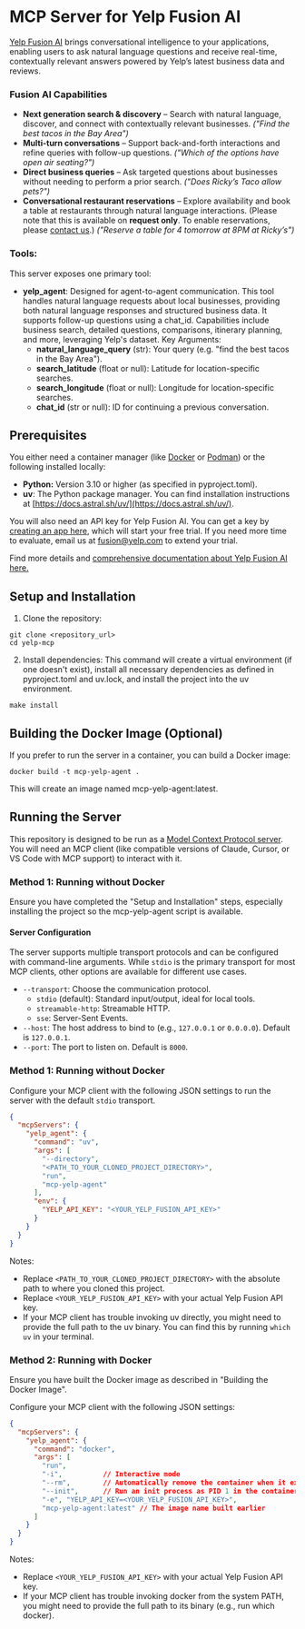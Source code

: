 # **MCP Server for Yelp Fusion AI**

[Yelp Fusion AI](https://business.yelp.com/data/products/fusion-ai/) brings conversational intelligence to your applications, enabling users to ask natural language questions and receive real-time, contextually relevant answers powered by Yelp’s latest business data and reviews.

### Fusion AI Capabilities

* **Next generation search & discovery** – Search with natural language, discover, and connect with contextually relevant businesses. *("Find the best tacos in the Bay Area")*
* **Multi-turn conversations** – Support back-and-forth interactions and refine queries with follow-up questions. *("Which of the options have open air seating?")*
* **Direct business queries** – Ask targeted questions about businesses without needing to perform a prior search. *("Does Ricky’s Taco allow pets?")*
* **Conversational restaurant reservations** – Explore availability and book a table at restaurants through natural language interactions. (Please note that this is available on **request only**. To enable reservations, please [contact us](https://business.yelp.com/data/products/fusion-ai/?utm_source=GitHub&utm_medium=Readme#form).) *("Reserve a table for 4 tomorrow at 8PM at Ricky’s")*

### Tools:

This server exposes one primary tool:

* **yelp_agent**: Designed for agent-to-agent communication. This tool handles natural language requests about local businesses, providing both natural language responses and structured business data. It supports follow-up questions using a chat\_id. Capabilities include business search, detailed questions, comparisons, itinerary planning, and more, leveraging Yelp's dataset.
  Key Arguments:
  * **natural\_language\_query** (str): Your query (e.g. "find the best tacos in the Bay Area").
  * **search\_latitude** (float or null): Latitude for location-specific searches.
  * **search\_longitude** (float or null): Longitude for location-specific searches.
  * **chat\_id** (str or null): ID for continuing a previous conversation.

## **Prerequisites**

You either need a container manager (like [Docker](https://docker.com) or [Podman](https://podman.io)) or the following installed locally:

* **Python:** Version 3.10 or higher (as specified in pyproject.toml).
* **uv**: The Python package manager. You can find installation instructions at [https://docs.astral.sh/uv/](https://docs.astral.sh/uv/).

You will also need an API key for Yelp Fusion AI. You can get a key by [creating an app here](https://www.yelp.com/developers/v3/manage_app?utm_source=GitHub&utm_medium=Readme), which will start your free trial. If you need more time to evaluate, email us at [fusion@yelp.com](mailto:fusion@yelp.com) to extend your trial.

Find more details and [comprehensive documentation about Yelp Fusion AI here.](https://docs.developer.yelp.com/reference/v2_ai_chat?utm_source=GitHub&utm_medium=Readme)

## **Setup and Installation**

1. Clone the repository:

```
git clone <repository_url>
cd yelp-mcp
```

2. Install dependencies: This command will create a virtual environment (if one doesn't exist), install all necessary dependencies as defined in pyproject.toml and uv.lock, and install the project into the uv environment.

```
make install
```

## **Building the Docker Image (Optional)**

If you prefer to run the server in a container, you can build a Docker image:

```
docker build -t mcp-yelp-agent .
```

This will create an image named mcp-yelp-agent:latest.

## **Running the Server**

This repository is designed to be run as a [Model Context Protocol server](https://modelcontextprotocol.io/docs/concepts/architecture). You will need an MCP client (like compatible versions of Claude, Cursor, or VS Code with MCP support) to interact with it.

### **Method 1: Running without Docker**

Ensure you have completed the "Setup and Installation" steps, especially installing the project so the mcp-yelp-agent script is available.

#### **Server Configuration**

The server supports multiple transport protocols and can be configured with command-line arguments. While `stdio` is the primary transport for most MCP clients, other options are available for different use cases.

*   `--transport`: Choose the communication protocol.
    *   `stdio` (default): Standard input/output, ideal for local tools.
    *   `streamable-http`: Streamable HTTP.
    *   `sse`: Server-Sent Events.
*   `--host`: The host address to bind to (e.g., `127.0.0.1` or `0.0.0.0`). Default is `127.0.0.1`.
*   `--port`: The port to listen on. Default is `8000`.

### **Method 1: Running without Docker**

Configure your MCP client with the following JSON settings to run the server with the default `stdio` transport.

```json
{
  "mcpServers": {
    "yelp_agent": {
      "command": "uv",
      "args": [
        "--directory",
        "<PATH_TO_YOUR_CLONED_PROJECT_DIRECTORY>",
        "run",
        "mcp-yelp-agent"
      ],
      "env": {
        "YELP_API_KEY": "<YOUR_YELP_FUSION_API_KEY>"
      }
    }
  }
}
```

Notes:

*   Replace `<PATH_TO_YOUR_CLONED_PROJECT_DIRECTORY>` with the absolute path to where you cloned this project.
*   Replace `<YOUR_YELP_FUSION_API_KEY>` with your actual Yelp Fusion API key.
*   If your MCP client has trouble invoking uv directly, you might need to provide the full path to the uv binary. You can find this by running `which uv` in your terminal.

### **Method 2: Running with Docker**

Ensure you have built the Docker image as described in "Building the Docker Image".

Configure your MCP client with the following JSON settings:

```json
{
  "mcpServers": {
    "yelp_agent": {
      "command": "docker",
      "args": [
        "run",
        "-i",          // Interactive mode
        "--rm",        // Automatically remove the container when it exits
        "--init",      // Run an init process as PID 1 in the container
        "-e", "YELP_API_KEY=<YOUR_YELP_FUSION_API_KEY>",
        "mcp-yelp-agent:latest" // The image name built earlier
      ]
    }
  }
}
```

Notes:

*   Replace `<YOUR_YELP_FUSION_API_KEY>` with your actual Yelp Fusion API key.
*   If your MCP client has trouble invoking docker from the system PATH, you might need to provide the full path to its binary (e.g., run which docker).
